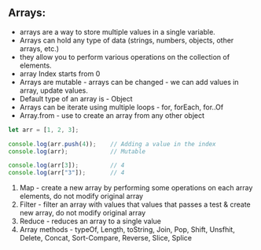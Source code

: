 ## Arrays:
- arrays are a way to store multiple values in a single variable. 
- Arrays can hold any type of data (strings, numbers, objects, other arrays, etc.)
- they allow you to perform various operations on the collection of elements.
- array Index starts from 0 
- Arrays are mutable - arrays can be changed - we can add values in array, update values. 
- Default type of an array is - Object 
- Arrays can be iterate using multiple loops - for, forEach, for..Of
- Array.from - use to create an array from any other object

```js
let arr = [1, 2, 3];

console.log(arr.push(4));    // Adding a value in the index
console.log(arr);            // Mutable

console.log(arr[3]);         // 4
console.log(arr["3"]);       // 4
```



1. Map - create a new array by performing some operations on each array elements, do not modify original array
2. Filter - filter an array with values that values that passes a test & create new array, do not modify original array
3.  Reduce - reduces an array to a single value
4.  Array methods - typeOf, Length, toString, Join, Pop, Shift, Unsfhit, Delete, Concat, Sort-Compare, Reverse, Slice, Splice

